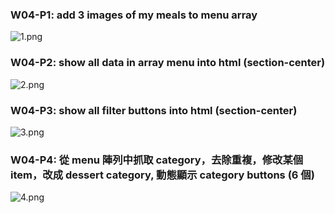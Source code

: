 ### W04-P1: add 3 images of my meals to menu array

![1.png](https://berldygauswlplpidqun.supabase.co/storage/v1/object/public/demo-99/W04/1.PNG?t=2023-03-09T11%3A09%3A48.686Z)

### W04-P2: show all data in array menu into html (section-center)

![2.png](https://berldygauswlplpidqun.supabase.co/storage/v1/object/public/demo-99/W04/2.PNG?t=2023-03-09T11%3A47%3A19.299Z)

### W04-P3: show all filter buttons into html (section-center)

![3.png](https://berldygauswlplpidqun.supabase.co/storage/v1/object/public/demo-99/W04/3.PNG?t=2023-03-09T12%3A42%3A13.712Z)

### W04-P4: 從 menu 陣列中抓取 category，去除重複，修改某個 item，改成 dessert category, 動態顯示 category buttons (6 個)

![4.png](https://berldygauswlplpidqun.supabase.co/storage/v1/object/public/demo-99/W04/4.PNG?t=2023-03-09T13%3A09%3A11.734Z)
